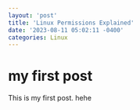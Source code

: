 ```yaml
---
layout: 'post'
title: 'Linux Permissions Explained'
date: '2023-08-11 05:02:11 -0400'
categories: Linux
---
```



# my first post

This is my first post. hehe